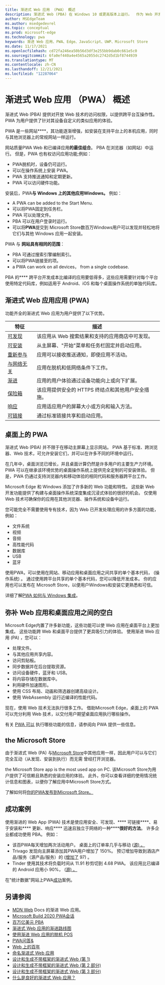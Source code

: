 ```yaml
---
title: 渐进式 Web 应用 （PWA） 概述
description: 渐进式 Web (PBA) 在 Windows 10 或更高版本上运行。  作为 Web 开发人员，以下是您需要了解的关于 PWA 的所有信息。
author: MSEdgeTeam
ms.author: msedgedevrel
ms.topic: conceptual
ms.prod: microsoft-edge
ms.technology: pwa
keywords: 渐进 Web 应用、PWA、Edge、JavaScript、UWP、Microsoft Store
ms.date: 11/17/2021
ms.openlocfilehash: cd72fa246ea50b56d3df3e255bb9dab0c661e5c0
ms.sourcegitcommit: 6fa0ef440a4e4565a2055dc2742d5d1bf8744939
ms.translationtype: MT
ms.contentlocale: zh-CN
ms.lasthandoff: 12/21/2021
ms.locfileid: "12287064"
---
```

# <a name="overview-of-progressive-web-apps-pwas"></a>渐进式 Web 应用 （PWA） 概述

渐进式 Web (PBA) 提供对开放 Web 技术的访问权限，以提供跨平台互操作性。  PWA 为用户提供了针对其设备自定义的类似应用的体验。

PWA 是一些网站**[](https://alistapart.com/article/understandingprogressiveenhancement)**，其功能逐渐增强，如安装在支持平台上的本机应用，同时与其他浏览器上的常规网站一样运行。

网站质量PWA Web 和已编译应用**的最佳组合**。 PBA 在浏览器（如网站）中运行。  但是，PWA 也有权访问应用功能;例如：
*  PWA脱机时，设备仍可运行。
*  可以在操作系统上安装 PWA。
*  PWA 支持推送通知和定期更新。
*  PWA 可以访问硬件功能。

安装后，PWA**与 Windows 上的其他应用Windows。**  例如：
*  A PWA can be added to the Start Menu.
*  可以将PWA固定到任务栏。
*  PWA 可以处理文件。
*  PBA 可以在用户登录时运行。
*  可以将**PWA**提交到 Microsoft Store数百万Windows用户可以发现并轻松地将它们与其他 Windows 应用一起安装。

PWA 与 **网站具有相同的范围**：
*  PBA 可通过搜索引擎编制索引。
*  可以将PWA链接至的项。
*  a PWA can work on all devices， from a single codebase.

PBA 的**** 跨平台开发成本比编译的应用要低得多，这些应用需要针对每个平台使用特定代码库，例如适用于 Android、iOS 和每个桌面操作系统的单独代码库。


<!-- ====================================================================== -->
## <a name="characteristics-of-a-progressive-web-app-pwa"></a>渐进式 Web 应用应用 (PWA) 

功能齐全的渐进式 Web 应用为用户提供了以下优势。

| 特征 | 描述 |
| --- | --- |
| [可发现](https://developer.mozilla.org/docs/Web/Apps/Progressive/Advantages#Discoverable) | 该应用从 Web 搜索结果和支持的应用商店中可发现。 |
| [可安装](https://developer.mozilla.org/docs/Web/Apps/Progressive/Advantages#Installable) | 从主屏幕、"开始"菜单和任务栏固定并启动应用。 |
| [重新参与](https://developer.mozilla.org/docs/Web/Apps/Progressive/Advantages#Re-engageable) | 应用可以接收推送通知，即使应用不活动。 |
| [与网络无关](https://developer.mozilla.org/docs/Web/Apps/Progressive/Advantages#Network_independent) | 应用在脱机和低网络条件下工作。 |
| [渐进](https://developer.mozilla.org/docs/Web/Apps/Progressive/Advantages#Progressive) | 应用的用户体验通过设备功能向上或向下扩展。 |
| [保险箱](https://developer.mozilla.org/docs/Web/Apps/Progressive/Advantages#Safe) | 该应用提供安全的 HTTPS 终结点和其他用户安全措施。 |
| [响应](https://developer.mozilla.org/Apps/Progressive/Advantages#Responsive) | 应用适应用户的屏幕大小或方向和输入方法。 |
| [可链接](https://developer.mozilla.org/Apps/Progressive/Advantages#Linkable) | 通过标准链接共享和启动应用。 |


<!-- ====================================================================== -->
## <a name="pwas-on-desktop"></a>桌面上的 PWA

渐进式 Web (PBA) 并不限于在移动主屏幕上显示网站。 PWA 基于标准、跨浏览器、Web 技术，可允许安装它们，并可以在许多不同的环境中运行。

在几年中，桌面浏览已增长，并且桌面计算仍然是许多用户的主要生产力环境。  PWA 可以在继承该环境优势的桌面操作系统上提供完全定制的可安装体验。  但是，PWA 仍通过支持浏览器内和移动体验的相同代码和服务器跨平台工作。

Microsoft Edge 和 Windows 添加了许多新的 Web 功能和特性。  这些新 Web 开发功能提供了构建与桌面操作系统深度集成沉浸式体验的很好的机会。  仅使用 Web 技术可确保你的应用在其他浏览器、操作系统和设备中运行。

您可能完全不需要使用专有技术，因为 Web 已开发处理应用的许多方面的功能，例如：
*  文件系统
*  视频
*  音频
*  高性能代码
*  数据库
*  USB
*  蓝牙

使用PWA，可以使用在网站、移动应用和桌面应用之间共享的单个基本代码， (操作系统) 。  通过使用跨平台共享的单个基本代码，您可以降低开发成本。  你的应用也可以发布在 Microsoft Store，以便用户Windows和安装它更熟悉和可信。

详细了解[PWA 如何与 Windows 集成](ux.md)。


<!-- ====================================================================== -->
## <a name="bridging-the-gap-between-web-and-desktop-apps"></a>弥补 Web 应用和桌面应用之间的空白

Microsoft Edge内置了许多新功能，这些功能可以使 Web 应用在桌面平台上更加集成。  这些功能跨 Web 和桌面平台提供了更具吸引力的体验。  使用渐进 Web 应用 (PA) ，您可以：
*   处理文件。
*   与其他应用共享内容。
*   访问剪贴板。
*   同步数据并在后台提取资源。
*   访问设备硬件，蓝牙和 USB。
*   将内容存储在数据库中。
*   利用硬件加速图形。
*   使用 CSS 布局、动画和筛选器创建高级设计。
*   使用 WebAssembly 运行近编译的性能代码。

现在，使用 Web 技术无法执行很多工作。  借助Microsoft Edge，桌面上的 PWA 可以充分利用 Web 技术，以交付用户期望桌面应用执行哪些操作。

有关 [PWA 可以](https://www.davrous.com/2019/10/18/myth-busting-pwas-the-new-edge-edition) 执行哪些功能的信息，请参阅向 PWA 提供一些信息。


<!-- ====================================================================== -->
## <a name="the-microsoft-store"></a>the Microsoft Store

由于渐进式 Web (PA) 与[Microsoft Store](https://www.microsoft.com/store/apps/windows)中其他应用一样，因此用户可以与它们完全互动（从发现、安装到执行）而无需<!-- em dashes--> 曾经打开浏览器。

the Microsoft Store app is the most used app on PC.  该Microsoft Store为用户提供了可信赖且熟悉的安装应用的体验。  此外，你可以查看详细的使用情况统计信息和图表，以便你了解应用中Microsoft Store方式。

了解如何将[你的PWA发布到Microsoft Store。](how-to/microsoft-store.md)


<!-- ====================================================================== -->
## <a name="success-stories"></a>成功案例

使用渐进的 Web App (PWA) 技术是使应用安全、可发现、**** 可链接****、易于安装和**** 更新、响应**** 迅速且独立于网络的一种******很好的方法**。  许多企业都成功使用 PBA。  例如：

*   该百PWA每天增加两次活动用户。  桌面上的订单率几乎与移动 ([源) 。](https://twitter.com/davidbrunelle/status/993960071406080000)
*   Trivago 发现向主屏幕添加其PWA用户增加了 150%。  预订增加导致到酒店产品/服务（源产品/服务）的 ([增加了](https://www.thinkwithgoogle.com/intl/en-gb/marketing-strategies/app-and-mobile/trivago-embrace-progressive-web-apps-as-the-future-of-mobile/) 97) 。
*   Tinder 使用其技术将负载时间从 11.91 秒剪切到 4.68 PWA。  该应用比已编译的 Android 应用小 90%， ([源) 。](https://medium.com/@addyosmani/a-tinder-progressive-web-app-performance-case-study-78919d98ece0)

在"统计数据"网站上PWA[成功](https://www.pwastats.com/)案例。


<!-- ====================================================================== -->
## <a name="see-also"></a>另请参阅

*  [MDN Web](https://developer.mozilla.org/Apps/Progressive) Docs 的渐进 Web 应用。
*  [Microsoft Build 2020 PWA会话](https://www.youtube.com/watch?v=y4p_QHZtMKM)
*  [百万亿美元 PBA](https://www.davrous.com/2019/10/18/myth-busting-pwas-the-new-edge-edition)
*  [渐进式 Web 应用的渐进路线图](https://cloudfour.com/thinks/a-progressive-roadmap-for-your-progressive-web-app)
*  [使用渐进 Web 应用的脱机 POS](https://medium.com/web-on-the-edge/offline-posts-with-progressive-web-apps-fc2dc4ad895)
*  [PWA问答&](https://www.aaron-gustafson.com/notebook/pwa-qa)
*  [Web 上的百年](https://joreteg.com/blog/betting-on-the-web)
*  [命名渐进式 Web 应用](https://fberriman.com/2017/06/26/naming-progressive-web-apps)
*  [设计和生成不带框架的渐进式 Web (第 1) ](https://www.smashingmagazine.com/2019/07/progressive-web-application-pwa-framework-part-1)
*  [设计和生成不带框架的渐进式 Web (第 2 部分) ](https://www.smashingmagazine.com/2019/07/progressive-web-application-pwa-framework-part-2)
*  [设计和生成不带框架的渐进式 Web (第 3 部分) ](https://www.smashingmagazine.com/2019/07/progressive-web-application-pwa-framework-part-3)
*  [什么是良好的渐进式 Web 应用？](https://web.dev/pwa-checklist)
